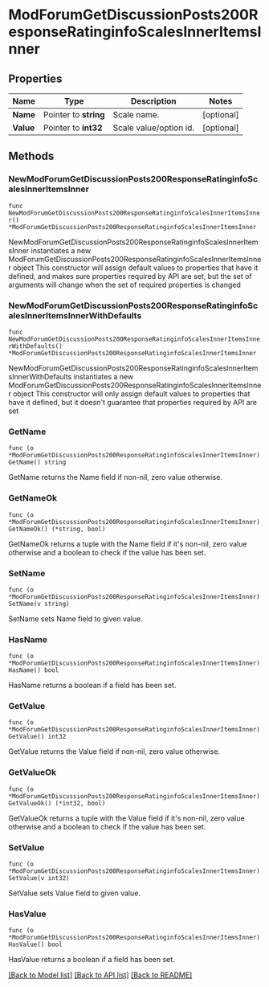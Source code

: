 # ModForumGetDiscussionPosts200ResponseRatinginfoScalesInnerItemsInner

## Properties

Name | Type | Description | Notes
------------ | ------------- | ------------- | -------------
**Name** | Pointer to **string** | Scale name. | [optional] 
**Value** | Pointer to **int32** | Scale value/option id. | [optional] 

## Methods

### NewModForumGetDiscussionPosts200ResponseRatinginfoScalesInnerItemsInner

`func NewModForumGetDiscussionPosts200ResponseRatinginfoScalesInnerItemsInner() *ModForumGetDiscussionPosts200ResponseRatinginfoScalesInnerItemsInner`

NewModForumGetDiscussionPosts200ResponseRatinginfoScalesInnerItemsInner instantiates a new ModForumGetDiscussionPosts200ResponseRatinginfoScalesInnerItemsInner object
This constructor will assign default values to properties that have it defined,
and makes sure properties required by API are set, but the set of arguments
will change when the set of required properties is changed

### NewModForumGetDiscussionPosts200ResponseRatinginfoScalesInnerItemsInnerWithDefaults

`func NewModForumGetDiscussionPosts200ResponseRatinginfoScalesInnerItemsInnerWithDefaults() *ModForumGetDiscussionPosts200ResponseRatinginfoScalesInnerItemsInner`

NewModForumGetDiscussionPosts200ResponseRatinginfoScalesInnerItemsInnerWithDefaults instantiates a new ModForumGetDiscussionPosts200ResponseRatinginfoScalesInnerItemsInner object
This constructor will only assign default values to properties that have it defined,
but it doesn't guarantee that properties required by API are set

### GetName

`func (o *ModForumGetDiscussionPosts200ResponseRatinginfoScalesInnerItemsInner) GetName() string`

GetName returns the Name field if non-nil, zero value otherwise.

### GetNameOk

`func (o *ModForumGetDiscussionPosts200ResponseRatinginfoScalesInnerItemsInner) GetNameOk() (*string, bool)`

GetNameOk returns a tuple with the Name field if it's non-nil, zero value otherwise
and a boolean to check if the value has been set.

### SetName

`func (o *ModForumGetDiscussionPosts200ResponseRatinginfoScalesInnerItemsInner) SetName(v string)`

SetName sets Name field to given value.

### HasName

`func (o *ModForumGetDiscussionPosts200ResponseRatinginfoScalesInnerItemsInner) HasName() bool`

HasName returns a boolean if a field has been set.

### GetValue

`func (o *ModForumGetDiscussionPosts200ResponseRatinginfoScalesInnerItemsInner) GetValue() int32`

GetValue returns the Value field if non-nil, zero value otherwise.

### GetValueOk

`func (o *ModForumGetDiscussionPosts200ResponseRatinginfoScalesInnerItemsInner) GetValueOk() (*int32, bool)`

GetValueOk returns a tuple with the Value field if it's non-nil, zero value otherwise
and a boolean to check if the value has been set.

### SetValue

`func (o *ModForumGetDiscussionPosts200ResponseRatinginfoScalesInnerItemsInner) SetValue(v int32)`

SetValue sets Value field to given value.

### HasValue

`func (o *ModForumGetDiscussionPosts200ResponseRatinginfoScalesInnerItemsInner) HasValue() bool`

HasValue returns a boolean if a field has been set.


[[Back to Model list]](../README.md#documentation-for-models) [[Back to API list]](../README.md#documentation-for-api-endpoints) [[Back to README]](../README.md)


